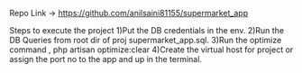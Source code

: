 Repo Link -> https://github.com/anilsaini81155/supermarket_app

Steps to execute the project
1)Put the DB credentials in the env.
2)Run the DB Queries from root dir of proj supermarket_app.sql.
3)Run the optimize command , php artisan optimize:clear
4)Create the virtual host for project or assign the port no to the app and up in the terminal.



